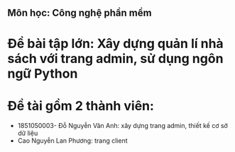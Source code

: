 ## Môn học: Công nghệ phần mềm
# Đề bài tập lớn: Xây dựng quản lí nhà sách với trang admin, sử dụng ngôn ngữ Python
# Đề tài gồm 2 thành viên: 
<ul>
  <li>1851050003- Đỗ Nguyễn Vân Anh: xây dựng trang admin, thiết kế cơ sở dữ liệu</li>
  <li>Cao Nguyễn Lan Phương: trang client </li>
</ul>
